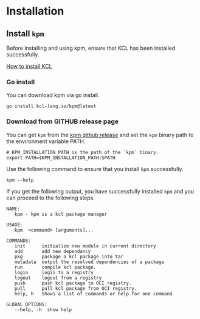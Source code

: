 # Installation

## Install `kpm`

Before installing and using kpm, ensure that KCL has been installed successfully.

[How to install KCL](https://kcl-lang.io/docs/user_docs/getting-started/install)

### Go install

You can download kpm via go install.

```shell
go install kcl-lang.io/kpm@latest
```

### Download from GITHUB release page

You can get `kpm` from the [kpm github release](https://github.com/kcl-lang/kpm/releases) and set the `kpm` binary path to the environment variable PATH.

```shell
# KPM_INSTALLATION_PATH is the path of the `kpm` binary.
export PATH=$KPM_INSTALLATION_PATH:$PATH  
```

Use the following command to ensure that you install `kpm` successfully.

```shell
kpm --help
```

If you get the following output, you have successfully installed `kpm` and you can proceed to the following steps.

```shell
NAME:
   kpm - kpm is a kcl package manager

USAGE:
   kpm  <command> [arguments]...

COMMANDS:
   init      initialize new module in current directory
   add       add new dependancy
   pkg       package a kcl package into tar
   metadata  output the resolved dependencies of a package
   run       compile kcl package.
   login     login to a registry
   logout    logout from a registry
   push      push kcl package to OCI registry.
   pull      pull kcl package from OCI registry.
   help, h   Shows a list of commands or help for one command

GLOBAL OPTIONS:
   --help, -h  show help
```
